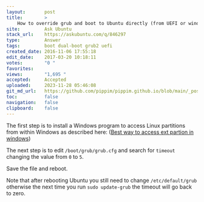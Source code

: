 ```yaml
---
layout:       post
title:        >
    How to override grub and boot to Ubuntu directly (from UEFI or windows)?
site:         Ask Ubuntu
stack_url:    https://askubuntu.com/q/846297
type:         Answer
tags:         boot dual-boot grub2 uefi
created_date: 2016-11-06 17:55:18
edit_date:    2017-03-20 10:18:11
votes:        "0 "
favorites:    
views:        "1,695 "
accepted:     Accepted
uploaded:     2023-11-28 05:46:08
git_md_url:   https://github.com/pippim/pippim.github.io/blob/main/_posts/2016/2016-11-06-How-to-override-grub-and-boot-to-Ubuntu-directly-_from-UEFI-or-windows__.md
toc:          false
navigation:   false
clipboard:    false
---
```


The first step is to install a Windows program to access Linux partitions from within Windows as described here: ([Best way to access ext partion in windows][1])

The next step is to edit `/boot/grub/grub.cfg` and search for `timeout` changing the value from `0` to `5`.

Save the file and reboot.

Note that after rebooting Ubuntu you still need to change `/etc/default/grub` otherwise the next time you run `sudo update-grub` the timeout will go back to zero.

  [1]: https://superuser.com/questions/717642/best-way-to-access-ext-partion-in-windows
